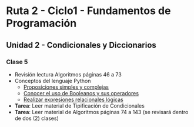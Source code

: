 # Ruta 2 - Ciclo1 - Fundamentos de Programación

## Unidad 2 - Condicionales y Diccionarios
### Clase 5
* Revisión lectura Algoritmos páginas 46 a 73
* Conceptos del lenguaje Python
  * [Proposiciones simples y complejas](proposiciones.md)
  * [Conocer el uso de Booleanos y sus operadores](operaciones_logicas.md)
  * [Realizar expresiones relacionales lógicas](expresiones_logicas.md)
* **Tarea**: Leer material de Tipificación de Condicionales
* **Tarea**: Leer material de Algoritmos páginas 74 a 143 (se revisará dentro de dos (2) clases)